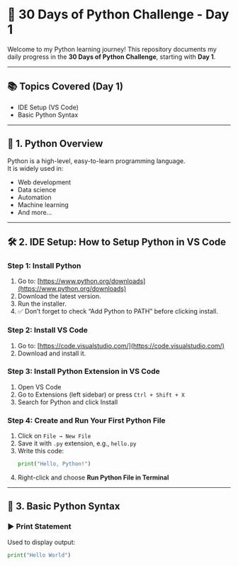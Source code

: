 # 🚀 30 Days of Python Challenge - Day 1

Welcome to my Python learning journey! This repository documents my daily progress in the **30 Days of Python Challenge**, starting with **Day 1**.

---

## 📚 Topics Covered (Day 1)

- IDE Setup (VS Code)
- Basic Python Syntax

---

## 🐍 1. Python Overview

Python is a high-level, easy-to-learn programming language.  
It is widely used in:

- Web development  
- Data science  
- Automation  
- Machine learning  
- And more...

---

## 🛠️ 2. IDE Setup: How to Setup Python in VS Code

### Step 1: Install Python
1. Go to: [https://www.python.org/downloads](https://www.python.org/downloads)  
2. Download the latest version.  
3. Run the installer.  
4. ✅ Don’t forget to check “Add Python to PATH” before clicking install.

### Step 2: Install VS Code
1. Go to: [https://code.visualstudio.com/](https://code.visualstudio.com/)  
2. Download and install it.

### Step 3: Install Python Extension in VS Code
1. Open VS Code  
2. Go to Extensions (left sidebar) or press `Ctrl + Shift + X`  
3. Search for Python and click Install

### Step 4: Create and Run Your First Python File
1. Click on `File → New File`  
2. Save it with `.py` extension, e.g., `hello.py`  
3. Write this code:
    ```python
    print("Hello, Python!")
    ```
4. Right-click and choose **Run Python File in Terminal**

---

## 🧾 3. Basic Python Syntax

### ▶️ Print Statement
Used to display output:
```python
print("Hello World")

